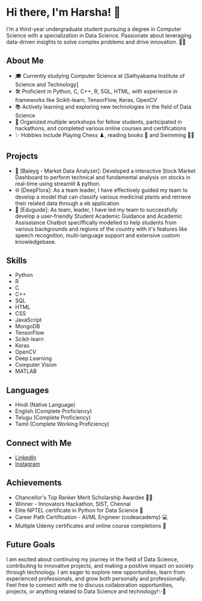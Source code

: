 # Hi there, I'm Harsha! 👋

I'm a third-year undergraduate student pursuing a degree in Computer Science with a specialization in Data Science. 
Passionate about leveraging data-driven insights to solve complex problems and drive innovation. 🫡😇

## About Me

- 🎓 Currently studying Computer Science at [Sathyabama Institute of Science and Technology]
- 🛠️ Proficient in Python, C, C++, R, SQL, HTML, with experience in frameworks like Scikit-learn, TensorFlow, Keras, OpenCV
- 📚 Actively learning and exploring new technologies in the field of Data Science
- 🌱 Organized multiple workshops for fellow students, participated in hackathons, and completed various online courses and certifications
- ✨ Hobbies include Playing Chess ♟️, reading books 📖 and Swimming 🏊‍♂️ 

## Projects

- 🚀 [Baleyg - Market Data Analyzer]: Developed a interactive Stock Market Dashboard to perform technical and fundamental analysis on stocks in real-time using streamlit & python.
- 🌐 [DeepFlora]: As a team leader, I have effectively guided my team to develop a model that can classify various medicinal plants and retrieve their related data through a eb application
- 📢 [Eduguide]: As team, leader, I have led my team to successfully develop a user-friendly Student Academic Guidance and Academic Assisstance Chatbot speciffically modelled to help students from various 
                 backgrounds and regions of the country with it's features like speech recognition, multi-language support and extensive custom knowledgebase.

## Skills

- Python
- R
- C
- C++
- SQL
- HTML
- CSS
- JavaScript
- MongoDB
- TensorFlow
- Scikit-learn
- Keras
- OpenCV
- Deep Learning
- Computer Vision
- MATLAB

## Languages

- Hindi (Native Language)
- English (Complete Proficiency)
- Telugu (Complete Proficiency)
- Tamil (Complete Working Proficiency)

## Connect with Me

- [LinkedIn](https://www.linkedin.com/in/jonnalagadda-harsha/)
- [Instagram](@itz_defi_nitelyharsh)

## Achievements

- Chancellor's Top Ranker Merit Scholarship Awardee 🧑‍🎓
- Winner - Innovators Hackathon, SIST, Chennai
- Elite NPTEL certificate in Python for Data Science 🏅
- Career Path Certification - AI/ML Engineer (codeacademy) 💻
- Multiple Udemy certificates and online course completions 📑

## Future Goals

I am excited about continuing my journey in the field of Data Science, contributing to innovative projects, and making a positive impact on society through technology. I am eager to explore new opportunities, learn from experienced professionals, and grow both personally and professionally.
Feel free to connect with me to discuss collaboration opportunities, projects, or anything related to Data Science and technology!✨💫

